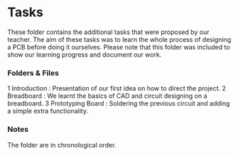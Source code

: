 # Tasks
These folder contains the additional tasks that were proposed by our teacher. 
The aim of these tasks was to learn the whole process of designing a PCB before doing it ourselves.
Please note that this folder was included to show our learning progress and document our work.

### Folders & Files
1 Introduction : Presentation of our first idea on how to direct the project.
2 Breadboard : We learnt the basics of CAD and circuit designing on a breadboard.
3 Prototyping Board : Soldering the previous circuit and adding a simple extra functionality.

### Notes
The folder are in chronological order.
